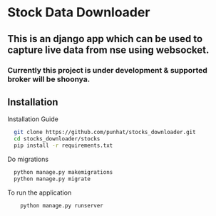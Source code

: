 # Stock Data Downloader

## This is an django app which can be used to capture live data from nse using websocket.

### Currently this project is under development & supported broker will be shoonya.

## Installation

Installation Guide

```bash
  git clone https://github.com/punhat/stocks_downloader.git
  cd stocks_downloader/stocks
  pip install -r requirements.txt
```

Do migrations
```bash
  python manage.py makemigrations
  python manage.py migrate
```

To run the application
```bash
    python manage.py runserver
```
